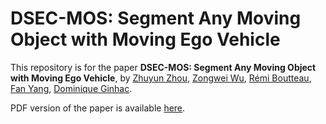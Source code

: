 # DSEC-MOS: Segment Any Moving Object with Moving Ego Vehicle

This repository is for the paper **DSEC-MOS: Segment Any Moving Object with Moving Ego Vehicle**, by
[Zhuyun Zhou](https://scholar.google.com/citations?user=sXolUXMAAAAJ&hl=en&oi=ao),
[Zongwei Wu](https://scholar.google.com/citations?user=3QSALjX498QC&hl=en&oi=ao),
[Rémi Boutteau](https://scholar.google.com/citations?user=U-SrcPkAAAAJ&hl=en&oi=ao),
[Fan Yang](https://scholar.google.com/citations?user=GNQHje8AAAAJ&hl=en&oi=ao),
[Dominique Ginhac](https://scholar.google.com/citations?user=fkdCT5kAAAAJ&hl=en&oi=ao).

PDF version of the paper is available [here](https://arxiv.org/abs/2305.00126).
